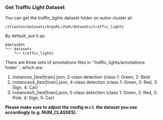 ### Get Traffic Light Dataset
  
You can get the traffic_lights dataset folder on auton cluster at:  
```
/zfsauton/datasets/ArgoRL/zheh/datasets/traffic_lights
```  
  
By default, put it as:  
```
AdelaiDet
└── datasets 
    └── traffic_lights
```  
  
There are three sets of annotations files in ''traffic_lights/annotations folder``, which are:  
1. instances_[test|train].json, 2-class detection (class 1: Green, 2: Red)  
2. instances4_[test|train].json, 4-class detection (class 1: Green, 2: Red, 3: Sign, 4: Car)  
3. instances5_[test|train].json, 5-class detection (class 1: Green, 2: Red, 3: Pole, 4: Sign, 5: Car)   

**Please make sure to adjust the config w.r.t. the dataset you use accordingly (e.g. NUM_CLASSES).**  


